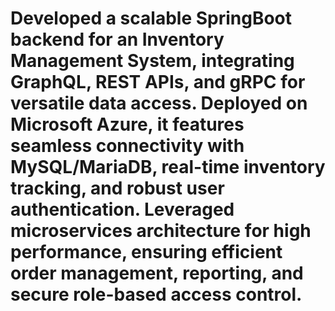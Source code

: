 # Developed a scalable SpringBoot backend for an Inventory Management System, integrating GraphQL, REST APIs, and gRPC for versatile data access. Deployed on Microsoft Azure, it features seamless connectivity with MySQL/MariaDB, real-time inventory tracking, and robust user authentication. Leveraged microservices architecture for high performance, ensuring efficient order management, reporting, and secure role-based access control.
